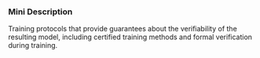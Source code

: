 ### Mini Description

Training protocols that provide guarantees about the verifiability of the resulting model, including certified training methods and formal verification during training.
